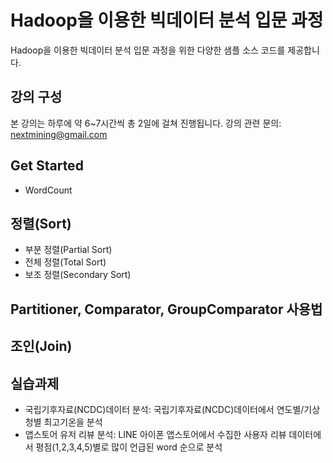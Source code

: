Hadoop을 이용한 빅데이터 분석 입문 과정
========================
Hadoop을 이용한 빅데이터 분석 입문 과정을 위한 다양한 샘플 소스 코드를 제공합니다.

## 강의 구성
본 강의는 하루에 약 6~7시간씩 총 2일에 걸쳐 진행됩니다.
강의 관련 문의: nextmining@gmail.com

## Get Started
* WordCount

## 정렬(Sort)
* 부분 정렬(Partial Sort)
* 전체 정렬(Total Sort)
* 보조 정렬(Secondary Sort)

## Partitioner, Comparator, GroupComparator 사용법

## 조인(Join)

## 실습과제
* 국립기후자료(NCDC)데이터 분석: 국립기후자료(NCDC)데이터에서 연도별/기상청별 최고기온을 분석
* 앱스토어 유저 리뷰 분석: LINE 아이폰 앱스토어에서 수집한 사용자 리뷰 데이터에서 평점(1,2,3,4,5)별로 많이 언급된 word 순으로 분석

